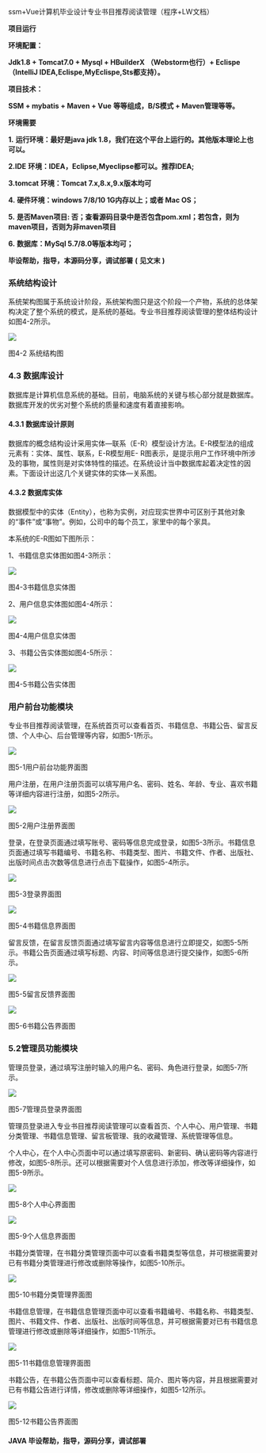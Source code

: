 ssm+Vue计算机毕业设计专业书目推荐阅读管理（程序+LW文档）

**项目运行**

**环境配置：**

**Jdk1.8 + Tomcat7.0 + Mysql + HBuilderX** **（Webstorm也行）+ Eclispe（IntelliJ
IDEA,Eclispe,MyEclispe,Sts都支持）。**

**项目技术：**

**SSM + mybatis + Maven + Vue** **等等组成，B/S模式 + Maven管理等等。**

**环境需要**

**1.** **运行环境：最好是java jdk 1.8，我们在这个平台上运行的。其他版本理论上也可以。**

**2.IDE** **环境：IDEA，Eclipse,Myeclipse都可以。推荐IDEA;**

**3.tomcat** **环境：Tomcat 7.x,8.x,9.x版本均可**

**4.** **硬件环境：windows 7/8/10 1G内存以上；或者 Mac OS；**

**5.** **是否Maven项目: 否；查看源码目录中是否包含pom.xml；若包含，则为maven项目，否则为非maven项目**

**6.** **数据库：MySql 5.7/8.0等版本均可；**

**毕设帮助，指导，本源码分享，调试部署** **(** **见文末** **)**

### **系统结构设计**

系统架构图属于系统设计阶段，系统架构图只是这个阶段一个产物，系统的总体架构决定了整个系统的模式，是系统的基础。专业书目推荐阅读管理的整体结构设计如图4-2所示。

![](./res/9213d392339b4935805e55aae2021f5d.png)

图4-2 系统结构图

### **4.3** **数据库设计**

数据库是计算机信息系统的基础。目前，电脑系统的关键与核心部分就是数据库。数据库开发的优劣对整个系统的质量和速度有着直接影响。

#### **4.3.1** **数据库设计原则**

数据库的概念结构设计采用实体—联系（E-R）模型设计方法。E-R模型法的组成元素有：实体、属性、联系，E-R模型用E-
R图表示，是提示用户工作环境中所涉及的事物，属性则是对实体特性的描述。在系统设计当中数据库起着决定性的因素。下面设计出这几个关键实体的实体—关系图。

#### **4.3.2** **数据库实体**

数据模型中的实体（Entity），也称为实例，对应现实世界中可区别于其他对象的“事件”或“事物”。例如，公司中的每个员工，家里中的每个家具。

本系统的E-R图如下图所示：

1、书籍信息实体图如图4-3所示：

![](./res/5864584ccf6041de85956ef9b13b67c7.png)

图4-3书籍信息实体图

2、用户信息实体图如图4-4所示：

![](./res/2bdec8d5770e4f119fa2efde70cd0fce.png)

图4-4用户信息实体图

3、书籍公告实体图如图4-5所示：

![](./res/d70e02b2ef424ecd888fb4165e91b3bb.png)

图4-5书籍公告实体图

### 用户前台功能模块

专业书目推荐阅读管理，在系统首页可以查看首页、书籍信息、书籍公告、留言反馈、个人中心、后台管理等内容，如图5-1所示。

![](./res/88d079199df14055bd3870cafcfdb234.png)

图5-1用户前台功能界面图

用户注册，在用户注册页面可以填写用户名、密码、姓名、年龄、专业、喜欢书籍等详细内容进行注册，如图5-2所示。

![](./res/04299f5feedb45d287af8b5713f4f1b0.png)

图5-2用户注册界面图

登录，在登录页面通过填写账号、密码等信息完成登录，如图5-3所示。书籍信息页面通过填写书籍编号、书籍名称、书籍类型、图片、书籍文件、作者、出版社、出版时间点击次数等信息进行点击下载操作，如图5-4所示。

![](./res/5e52011081d344728de25789a58a1cd6.png)

图5-3登录界面图

![](./res/37eab789a285440ab076b8c1a0506eab.png)

图5-4书籍信息界面图

留言反馈，在留言反馈页面通过填写留言内容等信息进行立即提交，如图5-5所示。书籍公告页面通过填写标题、内容、时间等信息进行提交操作，如图5-6所示。

![](./res/99373fe382aa48b7983742c4a4c5d038.png)

图5-5留言反馈界面图

![](./res/313db0a25f3147f4b55457cad2140600.png)

图5-6书籍公告界面图

### 5.2管理员功能模块

管理员登录，通过填写注册时输入的用户名、密码、角色进行登录，如图5-7所示。

![](./res/1a54f5d93ba841729889275fa4077cf8.png)

图5-7管理员登录界面图

管理员登录进入专业书目推荐阅读管理可以查看首页、个人中心、用户管理、书籍分类管理、书籍信息管理、留言板管理、我的收藏管理、系统管理等信息。

个人中心，在个人中心页面中可以通过填写原密码、新密码、确认密码等内容进行修改，如图5-8所示。还可以根据需要对个人信息进行添加，修改等详细操作，如图5-9所示。

![](./res/cde9c9883a2b4d5f944284ec4994121d.png)

图5-8个人中心界面图

![](./res/36346c84f56a4590b323282fb5818985.png)

图5-9个人信息界面图

书籍分类管理，在书籍分类管理页面中可以查看书籍类型等信息，并可根据需要对已有书籍分类管理进行修改或删除等操作，如图5-10所示。

![](./res/693128970f7044668ab1e15045400803.png)

图5-10书籍分类管理界面图

书籍信息管理，在书籍信息管理页面中可以查看书籍编号、书籍名称、书籍类型、图片、书籍文件、作者、出版社、出版时间等信息，并可根据需要对已有书籍信息管理进行修改或删除等详细操作，如图5-11所示。

![](./res/bd1f342473a6449ca60763d387c71160.png)

图5-11书籍信息管理界面图

书籍公告，在书籍公告页面中可以查看标题、简介、图片等内容，并且根据需要对已有书籍公告进行详情，修改或删除等详细操作，如图5-12所示。

![](./res/570d303d9a5a4066894a8309f10f8054.png)

图5-12书籍公告界面图

#### **JAVA** **毕设帮助，指导，源码分享，调试部署**

